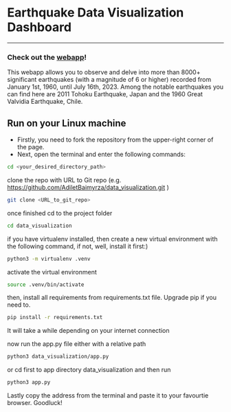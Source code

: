 # Earthquake Data Visualization Dashboard
---
### Check out the [webapp](https://earthquake-data-visualization-6422c5c4d5d0.herokuapp.com/)!

This webapp allows you to observe and delve into more than 8000+ significant earthquakes (with a magnitude of 6 or higher) recorded from January 1st, 1960, until July 16th, 2023. Among the notable earthquakes you can find here are 2011 Tohoku Earthquake, Japan and the 1960 Great Valvidia Earthquake, Chile. 

## Run on your Linux machine

  - Firstly, you need to fork the repository from the upper-right corner of the page.
  - Next,  open the terminal and enter the following commands:


```bash
cd <your_desired_directory_path>
```
clone the repo with URL to Git repo (e.g. https://github.com/AdiletBaimyrza/data_visualization.git )
```bash
git clone <URL_to_git_repo> 
```
once finished cd to the project folder
```bash
cd data_visualization
```
if you have virtualenv installed, then create a new virtual environment with the following command, if not, well, install it first:)
```bash
python3 -m virtualenv .venv
```
activate the virtual environment
```bash
source .venv/bin/activate 
```
then, install all requirements from requirements.txt file.
Upgrade pip if you need to.
```bash
pip install -r requirements.txt
```
It will take a while depending on your internet connection

now run the app.py file either with a relative path

```bash
python3 data_visualization/app.py
```
or cd first to app directory data_visualization and then run
```bash
python3 app.py
```
Lastly copy the address from the terminal and paste it to your
favourtie browser. Goodluck!